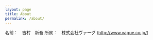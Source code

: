 ```yaml
---
layout: page
title: About
permalink: /about/
---
```


名前：　吉村　新吾
所属：　株式会社ヴァーグ (http://www.vague.co.jp/)
